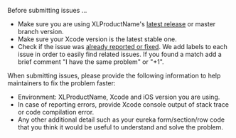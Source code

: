 Before submitting issues ...

- Make sure you are using XLProductName's [latest release](https://github.com/xmartlabs/XLProductName/releases) or master branch version.
- Make sure your Xcode version is the latest stable one.
- Check if the issue was [already reported or fixed](https://github.com/xmartlabs/XLProductName/issues?utf8=%E2%9C%93&q=is%3Aissue). We add labels to each issue in order to easily find related issues. If you found a match add a brief comment "I have the same problem" or "+1".

When submitting issues, please provide the following information to help maintainers to fix the problem faster:

- Environment: XLProductName, Xcode and iOS version you are using.
- In case of reporting errors, provide Xcode console output of stack trace or code compilation error.
- Any other additional detail such as your eureka form/section/row code that you think it would be useful to understand and solve the problem.
